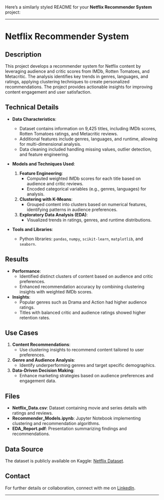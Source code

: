 Here’s a similarly styled README for your **Netflix Recommender System** project:

---

# Netflix Recommender System

## Description
This project develops a recommender system for Netflix content by leveraging audience and critic scores from IMDb, Rotten Tomatoes, and Metacritic. The analysis identifies key trends in genres, languages, and ratings, applying clustering techniques to create personalized recommendations. The project provides actionable insights for improving content engagement and user satisfaction.

## Technical Details
- **Data Characteristics**:
  - Dataset contains information on 9,425 titles, including IMDb scores, Rotten Tomatoes ratings, and Metacritic reviews.
  - Additional features include genres, languages, and runtime, allowing for multi-dimensional analysis.
  - Data cleaning included handling missing values, outlier detection, and feature engineering.

- **Models and Techniques Used**:
  1. **Feature Engineering**:
     - Computed weighted IMDb scores for each title based on audience and critic reviews.
     - Encoded categorical variables (e.g., genres, languages) for analysis.
  2. **Clustering with K-Means**:
     - Grouped content into clusters based on numerical features, identifying patterns in audience preferences.
  3. **Exploratory Data Analysis (EDA)**:
     - Visualized trends in ratings, genres, and runtime distributions.

- **Tools and Libraries**:
  - Python libraries: `pandas`, `numpy`, `scikit-learn`, `matplotlib`, and `seaborn`.

## Results
- **Performance**:
  - Identified distinct clusters of content based on audience and critic preferences.
  - Enhanced recommendation accuracy by combining clustering insights with weighted IMDb scores.
- **Insights**:
  - Popular genres such as Drama and Action had higher audience ratings.
  - Titles with balanced critic and audience ratings showed higher retention rates.

## Use Cases
1. **Content Recommendations**:
   - Use clustering insights to recommend content tailored to user preferences.
2. **Genre and Audience Analysis**:
   - Identify underperforming genres and target specific demographics.
3. **Data-Driven Decision Making**:
   - Enhance marketing strategies based on audience preferences and engagement data.

## Files
- **Netflix_Data.csv**: Dataset containing movie and series details with ratings and reviews.
- **Recommender_Models.ipynb**: Jupyter Notebook implementing clustering and recommendation algorithms.
- **EDA_Report.pdf**: Presentation summarizing findings and recommendations.

## Data Source
The dataset is publicly available on Kaggle: [Netflix Dataset](https://www.kaggle.com/datasets/ashishgup/netflix-rotten-tomatoes-metacritic-imdb?resource=download).

## Contact
For further details or collaboration, connect with me on [LinkedIn](https://www.linkedin.com/in/sakibek).

---
